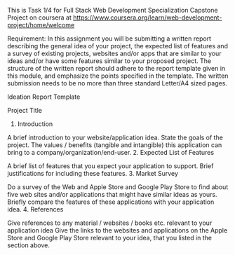 This is Task 1/4 for Full Stack Web Development Specialization Capstone Project on coursera at https://www.coursera.org/learn/web-development-project/home/welcome

Requirement:
In this assignment you will be submitting a written report describing the general idea of your project, the expected list of features and a survey of existing projects, websites and/or apps that are similar to your ideas and/or have some features similar to your proposed project. The structure of the written report should adhere to the report template given in this module, and emphasize the points specified in the template. The written submission needs to be no more than three standard Letter/A4 sized pages.

Ideation Report Template

Project Title

1. Introduction

A brief introduction to your website/application idea. State the goals of the project.
The values / benefits (tangible and intangible) this application can bring to a company/organization/end-user.
2. Expected List of Features

A brief list of features that you expect your application to support.
Brief justifications for including these features.
3. Market Survey

Do a survey of the Web and Apple Store and Google Play Store to find about five web sites and/or applications that might have similar ideas as yours.
Briefly compare the features of these applications with your application idea.
4. References

Give references to any material / websites / books etc. relevant to your application idea
Give the links to the websites and applications on the Apple Store and Google Play Store relevant to your idea, that you listed in the section above.
